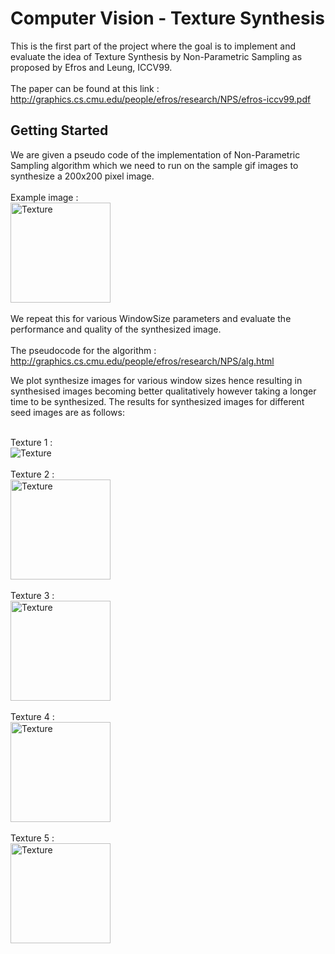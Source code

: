 # Computer Vision - Texture Synthesis
This is the first part of the project where the goal is to implement and evaluate the idea of Texture Synthesis by Non-Parametric Sampling as proposed by Efros and Leung, ICCV99.  
<br/>
The paper can be found at this link : http://graphics.cs.cmu.edu/people/efros/research/NPS/efros-iccv99.pdf

## Getting Started
We are given a pseudo code of the implementation of Non-Parametric Sampling algorithm which we need to run on the sample gif images to synthesize a 200x200 pixel image.  
<br/>
Example image : <br/> <img src="https://github.com/Shishir94/CV-TextureAnalysis/blob/master/textures/T1.gif" alt="Texture" width="160"><br/>
<br/>
We repeat this for various WindowSize parameters and evaluate the performance and quality of the synthesized image.  
<br/>
The pseudocode for the algorithm : http://graphics.cs.cmu.edu/people/efros/research/NPS/alg.html

We plot synthesize images for various window sizes hence resulting in synthesised images becoming better qualitatively however taking a longer time to be synthesized. The results for synthesized images for different seed images are as follows:

<br/>
Texture 1 : <br/> <img src="https://github.com/shishir-umesh/CV-TextureAnalysis/blob/master/result/T1-res.png" alt="Texture"><br/>

<br/>
Texture 2 : <br/> <img src="https://github.com/shishir-umesh/CV-TextureAnalysis/blob/master/result/T2-res.png" alt="Texture" width="160"><br/>

<br/>
Texture 3 : <br/> <img src="https://github.com/shishir-umesh/CV-TextureAnalysis/blob/master/result/T3-res.png" alt="Texture" width="160"><br/>

<br/>
Texture 4 : <br/> <img src="https://github.com/shishir-umesh/CV-TextureAnalysis/blob/master/result/T4-res.png" alt="Texture" width="160"><br/>

<br/>
Texture 5 : <br/> <img src="https://github.com/shishir-umesh/CV-TextureAnalysis/blob/master/result/T5-res.png" alt="Texture" width="160"><br/>
